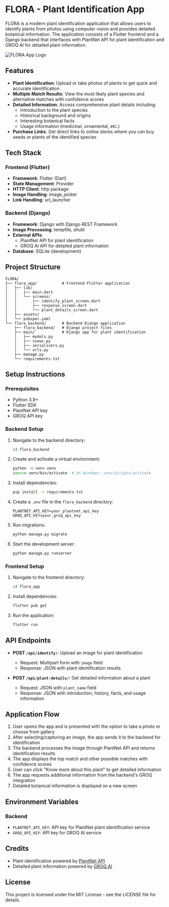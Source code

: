 # FLORA - Plant Identification App

FLORA is a modern plant identification application that allows users to identify plants from photos using computer vision and provides detailed botanical information. The application consists of a Flutter frontend and a Django backend that interfaces with PlantNet API for plant identification and GROQ AI for detailed plant information.

![FLORA App Logo](assets/icons/app_icon.png)

## Features

- **Plant Identification**: Upload or take photos of plants to get quick and accurate identification
- **Multiple Match Results**: View the most likely plant species and alternative matches with confidence scores
- **Detailed Information**: Access comprehensive plant details including:
  - Introduction to the plant species
  - Historical background and origins
  - Interesting botanical facts
  - Usage information (medicinal, ornamental, etc.)
- **Purchase Links**: Get direct links to online stores where you can buy seeds or plants of the identified species

## Tech Stack

### Frontend (Flutter)
- **Framework**: Flutter (Dart)
- **State Management**: Provider
- **HTTP Client**: http package
- **Image Handling**: image_picker
- **Link Handling**: url_launcher

### Backend (Django)
- **Framework**: Django with Django REST Framework
- **Image Processing**: tempfile, shutil
- **External APIs**: 
  - PlantNet API for plant identification
  - GROQ AI API for detailed plant information
- **Database**: SQLite (development)

## Project Structure

```
FLORA/
├── flora_app/           # Frontend Flutter application
│   ├── lib/
│   │   ├── main.dart
│   │   └── screens/
│   │       ├── identify_plant_screen.dart
│   │       ├── response_screen.dart
│   │       └── plant_details_screen.dart
│   ├── assets/
│   └── pubspec.yaml
└── flora_backend/       # Backend Django application
    ├── flora_backend/   # Django project files
    ├── main/            # Django app for plant identification
    │   ├── models.py
    │   ├── views.py
    │   ├── serializers.py
    │   └── urls.py
    ├── manage.py
    └── requirements.txt
```

## Setup Instructions

### Prerequisites
- Python 3.9+ 
- Flutter SDK
- PlantNet API key
- GROQ API key

### Backend Setup

1. Navigate to the backend directory:
   ```bash
   cd flora_backend
   ```

2. Create and activate a virtual environment:
   ```bash
   python -m venv venv
   source venv/bin/activate  # On Windows: venv\Scripts\activate
   ```

3. Install dependencies:
   ```bash
   pip install -r requirements.txt
   ```

4. Create a `.env` file in the `flora_backend` directory:
   ```
   PLANTNET_API_KEY=your_plantnet_api_key
   GROQ_API_KEY=your_groq_api_key
   ```

5. Run migrations:
   ```bash
   python manage.py migrate
   ```

6. Start the development server:
   ```bash
   python manage.py runserver
   ```

### Frontend Setup

1. Navigate to the frontend directory:
   ```bash
   cd flora_app
   ```

2. Install dependencies:
   ```bash
   flutter pub get
   ```

3. Run the application:
   ```bash
   flutter run
   ```

## API Endpoints

- **POST `/api/identify/`**: Upload an image for plant identification
  - Request: Multipart form with `image` field
  - Response: JSON with plant identification results

- **POST `/api/plant-details/`**: Get detailed information about a plant
  - Request: JSON with `plant_name` field
  - Response: JSON with introduction, history, facts, and usage information

## Application Flow

1. User opens the app and is presented with the option to take a photo or choose from gallery
2. After selecting/capturing an image, the app sends it to the backend for identification
3. The backend processes the image through PlantNet API and returns identification results
4. The app displays the top match and other possible matches with confidence scores
5. User can click "Know more about this plant" to get detailed information
6. The app requests additional information from the backend's GROQ integration
7. Detailed botanical information is displayed on a new screen

## Environment Variables

### Backend
- `PLANTNET_API_KEY`: API key for PlantNet plant identification service
- `GROQ_API_KEY`: API key for GROQ AI service

## Credits

- Plant identification powered by [PlantNet API](https://my.plantnet.org/)
- Detailed plant information powered by [GROQ AI](https://groq.com/)

## License

This project is licensed under the MIT License - see the LICENSE file for details.